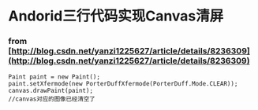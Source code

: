 # Andorid三行代码实现Canvas清屏

### from [http://blog.csdn.net/yanzi1225627/article/details/8236309](http://blog.csdn.net/yanzi1225627/article/details/8236309)

	Paint paint = new Paint();  
    paint.setXfermode(new PorterDuffXfermode(PorterDuff.Mode.CLEAR));  
    canvas.drawPaint(paint);
	//canvas对应的图像已经清空了